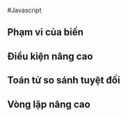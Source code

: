#Javascript
## Phạm vi của biến
## Điều kiện nâng cao
## Toán tử so sánh tuyệt đối
## Vòng lặp nâng cao
